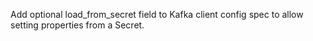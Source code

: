 Add optional load_from_secret field to Kafka client config spec to allow setting properties from a Secret.